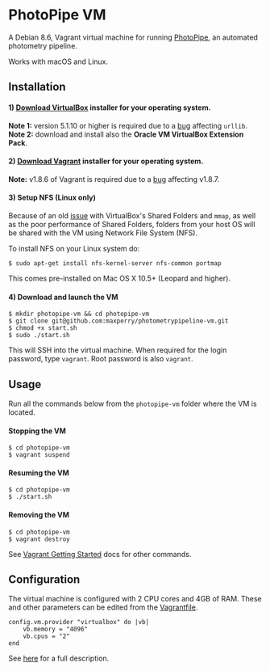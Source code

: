 # PhotoPipe VM
A Debian 8.6, Vagrant virtual machine for running [PhotoPipe](https://github.com/maxperry/photometrypipeline), an automated photometry pipeline.

Works with macOS and Linux.

## Installation

#### 1) [Download VirtualBox](https://www.virtualbox.org/wiki/Downloads) installer for your operating system.
**Note 1:** version 5.1.10 or higher is required due to a [bug](https://www.virtualbox.org/ticket/16084) affecting `urllib`.
**Note 2:** download and install also the **Oracle VM VirtualBox Extension Pack**.

#### 2) [Download Vagrant](https://releases.hashicorp.com/vagrant/1.8.6/) installer for your operating system.
**Note:** v1.8.6 of Vagrant is required due to a [bug](https://github.com/mitchellh/vagrant/issues/6725) affecting v1.8.7.

#### 3) Setup NFS (Linux only)

Because of an old [issue](http://stackoverflow.com/questions/26020114/vagrant-virtualbox-shared-folders-without-vboxsf) with VirtualBox's Shared Folders and `mmap`, as well as the poor performance of Shared Folders, folders from your host OS will be shared with the VM using Network File System (NFS).

To install NFS on your Linux system do:

```
$ sudo apt-get install nfs-kernel-server nfs-common portmap
```

This comes pre-installed on Mac OS X 10.5+ (Leopard and higher).

#### 4) Download and launch the VM

```
$ mkdir photopipe-vm && cd photopipe-vm
$ git clone git@github.com:maxperry/photometrypipeline-vm.git
$ chmod +x start.sh
$ sudo ./start.sh
```
This will SSH into the virtual machine. When required for the login password, type `vagrant`. Root password is also `vagrant`.

## Usage
Run all the commands below from the `photopipe-vm` folder where the VM is located.

#### Stopping the VM
```
$ cd photopipe-vm
$ vagrant suspend
```
#### Resuming the VM

```
$ cd photopipe-vm
$ ./start.sh
```

#### Removing the VM

```
$ cd photopipe-vm
$ vagrant destroy
```

See [Vagrant Getting Started](https://www.vagrantup.com/docs/getting-started/) docs for other commands.

## Configuration
The virtual machine is configured with 2 CPU cores and 4GB of RAM. These and other parameters can be edited from the [Vagrantfile](). 

```
config.vm.provider "virtualbox" do |vb|
	vb.memory = "4096"
	vb.cpus = "2"
end
```

See [here](https://www.vagrantup.com/docs/vagrantfile/) for a full description.